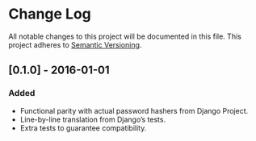 # Change Log

All notable changes to this project will be documented in this file.
This project adheres to [Semantic Versioning](http://semver.org/).

## [0.1.0] - 2016-01-01

### Added

- Functional parity with actual password hashers from Django Project.
- Line-by-line translation from Django’s tests.
- Extra tests to guarantee compatibility.

